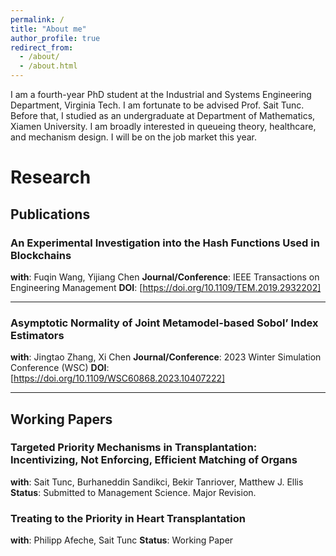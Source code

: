 ```yaml
---
permalink: /
title: "About me"
author_profile: true
redirect_from: 
  - /about/
  - /about.html
---
```


I am a fourth-year PhD student at the Industrial and Systems Engineering Department, Virginia Tech. I am fortunate to be advised Prof. Sait Tunc. Before that, I studied as an undergraduate at Department of Mathematics, Xiamen University. I am broadly interested in queueing theory, healthcare, and mechanism design. I will be on the job market this year. 

# Research

## Publications

### An Experimental Investigation into the Hash Functions Used in Blockchains
**with**: Fuqin Wang, Yijiang Chen
**Journal/Conference**: IEEE Transactions on Engineering Management
**DOI**: [https://doi.org/10.1109/TEM.2019.2932202]

---

### Asymptotic Normality of Joint Metamodel-based Sobol’ Index Estimators
**with**: Jingtao Zhang, Xi Chen
**Journal/Conference**: 2023 Winter Simulation Conference (WSC)
**DOI**: [https://doi.org/10.1109/WSC60868.2023.10407222]

---

## Working Papers

### Targeted Priority Mechanisms in Transplantation: Incentivizing, Not Enforcing, Efficient Matching of Organs
**with**: Sait Tunc, Burhaneddin Sandikci, Bekir Tanriover, Matthew J. Ellis  
**Status**: Submitted to Management Science. Major Revision.

### Treating to the Priority in Heart Transplantation
**with**: Philipp Afeche, Sait Tunc
**Status**: Working Paper
